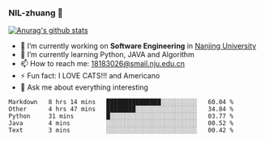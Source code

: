 ### NIL-zhuang 👋

<!--
**NIL-zhuang/NIL-zhuang** is a ✨ _special_ ✨ repository because its `README.md` (this file) appears on your GitHub profile.

Here are some ideas to get you started:

- 🔭 I’m currently working on ...
- 🌱 I’m currently learning ...
- 👯 I’m looking to collaborate on ...
- 🤔 I’m looking for help with ...
- 💬 Ask me about ...
- 📫 How to reach me: ...
- 😄 Pronouns: ...
- ⚡ Fun fact: ...
-->

[![Anurag's github stats](https://github-readme-stats.vercel.app/api?username=NIL-zhuang)](https://github.com/anuraghazra/github-readme-stats)

- 🔭 I’m currently working on **Software Engineering** in [Nanjing University](https://www.nju.edu.cn/)
- 🌱 I’m currently learning Python, JAVA and Algorithm
- 📫 How to reach me: 18183026@smail.nju.edu.cn
- ⚡ Fun fact: I LOVE CATS!!! and Americano
- 💬 Ask me about everything interesting

<!--START_SECTION:waka-->
```text
Markdown   8 hrs 14 mins   ███████████████░░░░░░░░░░   60.04 % 
Other      4 hrs 47 mins   ████████░░░░░░░░░░░░░░░░░   34.84 % 
Python     31 mins         █░░░░░░░░░░░░░░░░░░░░░░░░   03.77 % 
Java       4 mins          ░░░░░░░░░░░░░░░░░░░░░░░░░   00.52 % 
Text       3 mins          ░░░░░░░░░░░░░░░░░░░░░░░░░   00.42 %
```
<!--END_SECTION:waka-->